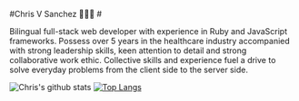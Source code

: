 #Chris V Sanchez 👨🏽‍💻 #


Bilingual full-stack web developer with experience in Ruby and JavaScript frameworks. Possess over 5 years  in the healthcare industry accompanied with strong leadership skills, keen attention to detail and strong collaborative work ethic. Collective skills and experience fuel a drive to solve everyday problems from the client side to the server side. 


![Chris's github stats](https://github-readme-stats.vercel.app/api?username=chrisvsanchez&show_icons=true&theme=vue-dark)
[![Top Langs](https://github-readme-stats.vercel.app/api/top-langs/?username=chrisvsanchez&theme=vue-dark)](https://github.com/chrisvsanchez/github-readme-stats)


